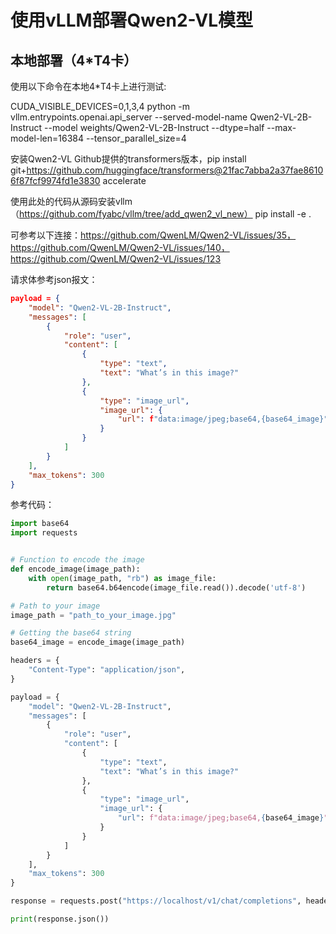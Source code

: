 # 使用vLLM部署Qwen2-VL模型

## 本地部署（4*T4卡）

使用以下命令在本地4*T4卡上进行测试:

CUDA_VISIBLE_DEVICES=0,1,3,4 python -m vllm.entrypoints.openai.api_server --served-model-name Qwen2-VL-2B-Instruct --model weights/Qwen2-VL-2B-Instruct --dtype=half --max-model-len=16384 --tensor_parallel_size=4

安装Qwen2-VL Github提供的transformers版本，pip install git+https://github.com/huggingface/transformers@21fac7abba2a37fae86106f87fcf9974fd1e3830 accelerate

使用此处的代码从源码安装vllm（https://github.com/fyabc/vllm/tree/add_qwen2_vl_new） pip install -e .

可参考以下连接：https://github.com/QwenLM/Qwen2-VL/issues/35，https://github.com/QwenLM/Qwen2-VL/issues/140，https://github.com/QwenLM/Qwen2-VL/issues/123


请求体参考json报文：
```json
payload = {
    "model": "Qwen2-VL-2B-Instruct",
    "messages": [
        {
            "role": "user",
            "content": [
                {
                    "type": "text",
                    "text": "What’s in this image?"
                },
                {
                    "type": "image_url",
                    "image_url": {
                        "url": f"data:image/jpeg;base64,{base64_image}"
                    }
                }
            ]
        }
    ],
    "max_tokens": 300
}
```

参考代码：
```python
import base64
import requests


# Function to encode the image
def encode_image(image_path):
    with open(image_path, "rb") as image_file:
        return base64.b64encode(image_file.read()).decode('utf-8')

# Path to your image
image_path = "path_to_your_image.jpg"

# Getting the base64 string
base64_image = encode_image(image_path)

headers = {
    "Content-Type": "application/json",
}

payload = {
    "model": "Qwen2-VL-2B-Instruct",
    "messages": [
        {
            "role": "user",
            "content": [
                {
                    "type": "text",
                    "text": "What’s in this image?"
                },
                {
                    "type": "image_url",
                    "image_url": {
                        "url": f"data:image/jpeg;base64,{base64_image}"
                    }
                }
            ]
        }
    ],
    "max_tokens": 300
}

response = requests.post("https://localhost/v1/chat/completions", headers=headers, json=payload)

print(response.json())
```